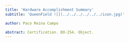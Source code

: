 ```yaml
---
title: 'Hardware Accomplishment Summary'
subtitle: 'QueenField ![](../../../../../../icon.jpg)'

author: Paco Reina Campo

abstract: Certification. DO-254. Object.
---
```

